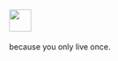 # <img src="https://github.com/laxyapahuja/serum/blob/master/media/serum-logo-with-text.png" height="40px">
because you only live once.
